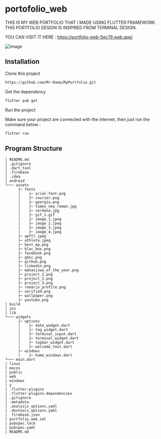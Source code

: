 # portofolio_web

THIS IS MY WEB PORTFOLIO THAT I MADE USING FLUTTER FRAMEWORK. THIS PORTFOLIO DESIGN IS INSPIRED FROM TERMINAL DESIGN. 

YOU CAN VISIT IT HERE : 
https://portfolio-web-5ec79.web.app/

![image](https://github.com/Mr-Roma/MyPortfolio/assets/114415380/f6e1487b-70bd-4913-aa69-dbaef6eea30d)

## Installation

Clone this project

```bash
https://github.com/Mr-Roma/MyPortfolio.git
```

Get the dependency

```bash
flutter pub get
```

Run the project

Make sure your project are connected with the internet, then just run the command below :
```bash
flutter run
```

## Program Structure

```
│ README.md
│ .gitignore
│ .dart_tool
│ .firebase
│ .idea
│ android
└─── assets
      ├─ fonts
      │    ├─ arial-font.png
      │    ├─ courier.png
      │    ├─ georgia.png
      │    ├─ times_new_roman.jpg
      │    ├─ verdana.jpg
      |    ├─ gif_1.gif
      |    ├─ image_1.jpeg
      |    ├─ image_2.jpeg
      |    ├─ image_3.jpeg
      |    ├─ image_4.jpeg
      ├─ apftl.jpeg
      ├─ athlete.jpeg
      ├─ best_mp.png
      ├─ blac_box.png
      ├─ facebook.png
      ├─ gdsc.png
      ├─ github.png
      ├─ linkedin.png
      ├─ mahasiswa_of_the_year.png
      ├─ project_1.png
      ├─ project_2.png
      ├─ project_3.png
      ├─ romario_profile.png
      ├─ verified.png
      ├─ wallpaper.png
      ├─ youtube.png
| build
| ios
| lib
└─── widgets
      ├─ options
      │    ├─ date_wodget.dart
      │    ├─ tag_widget.dart
      │    ├─ terminal_input.dart
      │    ├─ terminal_widget.dart
      │    ├─ topbar_widget.dart
      |    ├─ welcome_text.dart
      ├─ windows
      |    ├─ home_windows.dart
└─── main.dart
| linux
| macos
| public
| web
| windows
| y
| .flutter-plugins
| .flutter-plugins-dependencies
| .gitignore
| .metadata
| .analysis_options.yaml
| .devtools_options.yaml
|  firebase.json
| portfolio_web.iml
| pubspec.lock
| pubspec.yaml
| README.md

```















